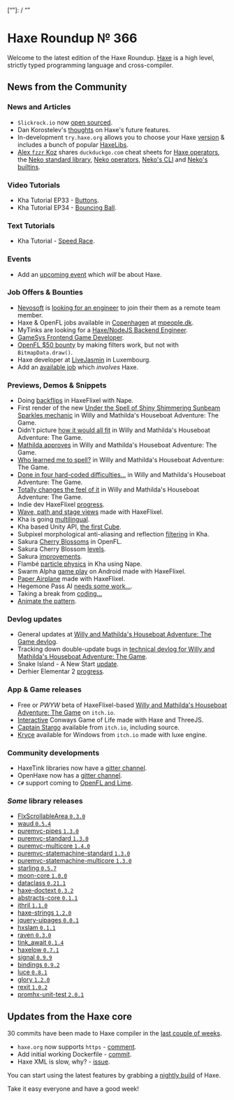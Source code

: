 [_template]: ../templates/roundup.html
[date]: / "2016-07-01 13:12:00"
[modified]: / "2016-07-01 13:12:00"
[published]: / "2016-07-01 15:00:00"
[“”]: / “”

# Haxe Roundup № 366

Welcome to the latest edition of the Haxe Roundup. [Haxe](http://haxe.org/?utm_source=haxe.io) is a high level, strictly typed programming language and cross-compiler.

## News from the Community

### News and Articles

- `Slickrock.io` now [open sourced](https://twitter.com/nico_m__/status/745053576825712642).
- Dan Korostelev's [thoughts](https://nadako.github.io/rants/posts/2016-06-21_haxe-next.html?utm_source=haxe.io) on Haxe's future features.
- In-development `try.haxe.org` allows you to choose your Haxe [version](https://twitter.com/jdbaudi/status/744584299702272000) & includes a bunch of popular [HaxeLibs](https://twitter.com/jdbaudi/status/747476725240635393).
- [Alex `fzzr` Koz](https://github.com/fzzr-) shares `duckduckgo.com` cheat sheets for [Haxe operators](https://duckduckgo.com/?q=Haxe+ops+cheat+sheet&ia=cheatsheet), the [Neko standard library](https://duckduckgo.com/?q=Neko%20STD%20cheat%20sheet&ia=cheatsheet), [Neko operators](https://duckduckgo.com/?q=Neko%20operators%20cheatsheet&ia=cheatsheet), [Neko's CLI](https://duckduckgo.com/?q=Neko%20CLI%20cheat%20sheet&ia=cheatsheet) and [Neko's builtins](https://duckduckgo.com/?q=Neko%20Builtins%20cheat%20sheet&ia=cheatsheet).

### Video Tutorials

- Kha Tutorial EP33 - [Buttons](https://www.youtube.com/watch?v=6esq2wFbARg).
- Kha Tutorial EP34 - [Bouncing Ball](https://www.youtube.com/watch?v=hFe74hruWfw).

### Text Tutorials

- Kha Tutorial - [Speed Race](https://twitter.com/dstrekelj/status/744538425282465792).

### Events

- Add an [upcoming event](https://github.com/skial/haxe.io/labels/events) which _will_ be about Haxe.

### Job Offers & Bounties

- [Nevosoft](https://www.nevosoft.ru/) is [looking for an engineer](https://groups.google.com/forum/#!msg/haxelang/bc9KLpJiyoE/klFZBxSABQAJ) to join their them as a remote team member.
- Haxe & OpenFL jobs available in [Copenhagen](http://community.openfl.org/t/haxe-openfl-assignment-in-copehagen/7789) at [mpeople.dk](http://mpeople.dk/).
- MyTinks are looking for a [Haxe/NodeJS Backend Engineer](https://mytinks.com/jobs.html).
- [GameSys Frontend Game Developer](http://www.gamesyscorporate.com/careers/jobs/?gh_jid=215522).
- [OpenFL $50 bounty](https://github.com/openfl/openfl/issues/1068) by making filters work, but not with `BitmapData.draw()`.
- Haxe developer at [LiveJasmin](http://new.livejasmin.com/en/job_offer) in Luxembourg.
- Add an [available job](https://github.com/skial/haxe.io/labels/jobs) which _involves_ Haxe.

### Previews, Demos & Snippets

- Doing [backflips](https://twitter.com/DleanJeans/status/743804609437700098) in HaxeFlixel with Nape.
- First render of the new [Under the Spell of Shiny Shimmering Sunbeam Sparkles mechanic](https://twitter.com/wastheWordGame/status/743146566425395200) in Willy and Mathilda's Houseboat Adventure: The Game.
- Didn't picture [how it would all fit](https://twitter.com/wastheWordGame/status/743154481899122689) in Willy and Mathilda's Houseboat Adventure: The Game.
- [Mathilda approves](https://twitter.com/wastheWordGame/status/743182276784119809) in Willy and Mathilda's Houseboat Adventure: The Game.
- [Who learned me to spell?](https://twitter.com/wastheWordGame/status/743450482899828736) in Willy and Mathilda's Houseboat Adventure: The Game.
- [Done in four hard-coded difficulties…](https://twitter.com/wastheWordGame/status/743477243503058946) in Willy and Mathilda's Houseboat Adventure: The Game.
- [Totally changes the feel of it](https://twitter.com/wastheWordGame/status/741009505060851712) in Willy and Mathilda's Houseboat Adventure: The Game.
- Indie dev HaxeFlixel [progress](https://twitter.com/carpetwurm/status/743964336025182208).
- [Wave, path and stage views](https://twitter.com/oelsons/status/744462916280254464) made with HaxeFlixel.
- Kha is going [multilingual](https://twitter.com/robdangerous/status/744946015246127105).
- Kha based Unity API, [the first Cube](https://twitter.com/Hexvalues/status/745025196998930432).
- Subpixel morphological anti-aliasing and reflection [filtering](https://twitter.com/luboslenco/status/745170225742520321) in Kha.
- Sakura [Cherry Blossoms](https://twitter.com/fierysquirrel/status/745420320606085120) in OpenFL.
- Sakura Cherry Blossom [levels](https://twitter.com/fierysquirrel/status/746906656248758272).
- Sakura [improvements](https://twitter.com/fierysquirrel/status/748343849055989761).
- Flambé [particle physics](https://twitter.com/Meltingtallow/status/745523368598724608) in Kha using Nape.
- Swarm Alpha [game play](https://twitter.com/LigerGroup/status/746823471389417474) on Android made with HaxeFlixel.
- [Paper Airplane](https://twitter.com/Desttinghim/status/746830977352273920) made with HaxeFlixel.
- Hegemone Pass AI [needs some work…](https://twitter.com/ingenoire/status/747731131248807937).
- Taking a break from [coding…](https://twitter.com/keymaster_/status/748178819425665024)
- [Animate the pattern](https://twitter.com/keymaster_/status/748467346205999104).

### Devlog updates

- General updates at [Willy and Mathilda's Houseboat Adventure: The Game devlog](https://forums.tigsource.com/index.php?topic=55540.0).
- Tracking down double-update bugs in [technical devlog for Willy and Mathilda's Houseboat Adventure: The Game](http://forum.haxeflixel.com/topic/60/willy-and-mathilda-s-houseboat-adventure-the-game).
- Snake Island - A New Start [update](https://twitter.com/AndHalfAFish/status/744938972741173248).
- Derhier Elementar 2 [progress](http://forum.haxeflixel.com/topic/66/derhier-elementar-2-multiplayer-minigame-madness).

### App & Game releases

- Free or _PWYW_ beta of HaxeFlixel-based [Willy and Mathilda's Houseboat Adventure: The Game](https://ibwwg.itch.io/mathildagame) on `itch.io`.
- [Interactive](http://www.samcodes.co.uk/project/game-of-life/) Conways Game of Life made with Haxe and ThreeJS.
- [Captain Stargo](https://antonuklein.itch.io/captain-stargo) available from `itch.io`, including source.
- [Kryce](https://keymaster.itch.io/kryce) available for Windows from `itch.io` made with luxe engine.

### Community developments

- HaxeTink libraries now have a [gitter channel](https://twitter.com/kevinresol/status/746693603586539520).
- OpenHaxe now has a [gitter channel](https://twitter.com/PeyTyPeyTy/status/744352182997225472).
- `C#` support coming to [OpenFL and Lime](https://github.com/openfl/lime/issues/763).

### *Some* library releases

- [FlxScrollableArea `0.3.0`](http://lib.haxe.org/p/flxscrollablearea/)
- [waud `0.5.4`](http://lib.haxe.org/p/waud)
- [puremvc-pipes `1.3.0`](http://lib.haxe.org/p/puremvc-pipes)
- [puremvc-standard `1.3.0`](http://lib.haxe.org/p/puremvc-standard)
- [puremvc-multicore `1.4.0`](http://lib.haxe.org/p/puremvc-multicore)
- [puremvc-statemachine-standard `1.3.0`](http://lib.haxe.org/p/puremvc-statemachine-standard)
- [puremvc-statemachine-multicore `1.3.0`](http://lib.haxe.org/p/puremvc-statemachine-multicore)
- [starling `0.5.7`](http://lib.haxe.org/p/starling)
- [moon-core `1.0.0`](http://lib.haxe.org/p/moon-core)
- [dataclass `0.21.1`](http://lib.haxe.org/p/dataclass)
- [haxe-doctext `0.3.2`](http://lib.haxe.org/p/haxe-doctest)
- [abstracts-core `0.1.1`](http://lib.haxe.org/p/abstracts-core)
- [ithril `1.1.0`](http://lib.haxe.org/p/ithril)
- [haxe-strings `1.2.0`](http://lib.haxe.org/p/haxe-strings)
- [jquery-uipages `0.0.1`](http://lib.haxe.org/p/jquery-uipages)
- [hxslam `0.1.1`](http://lib.haxe.org/p/hxslam)
- [raven `0.3.0`](http://lib.haxe.org/p/raven)
- [tink_await `0.1.4`](http://lib.haxe.org/p/tink_await)
- [haxelow `0.7.1`](http://lib.haxe.org/p/haxelow)
- [signal `0.9.9`](http://lib.haxe.org/p/signal)
- [bindings `0.9.2`](http://lib.haxe.org/p/bindings)
- [luce `0.8.1`](http://lib.haxe.org/p/luce)
- [glory `1.2.0`](http://lib.haxe.org/p/glory)
- [rexit `1.0.2`](http://lib.haxe.org/p/rexit)
- [promhx-unit-test `2.0.1`](http://lib.haxe.org/p/promhx-unit-test)

## Updates from the Haxe core

30 commits have been made to Haxe compiler in the [last couple of weeks].

- `haxe.org` now supports `https` - [comment](https://github.com/HaxeFoundation/haxe.org/issues/177#issuecomment-229398256).
- Add initial working Dockerfile - [commit](https://github.com/HaxeFoundation/haxe.org/compare/8be46aed4875...e452fadfa782).
- Haxe XML is slow, why? - [issue](https://github.com/HaxeFoundation/haxe/issues/5423).

You can start using the latest features by grabbing a [nightly build] of Haxe.

Take it easy everyone and have a good week!

[last couple of weeks]: https://github.com/issues?utf8=%E2%9C%93&q=closed%3A2016-06-17..2016-07-01+org%3Ahaxefoundation+is%3Aclosed+
[nightly build]: http://build.haxe.org
